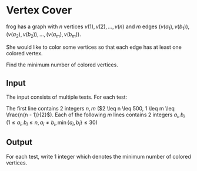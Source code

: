 # Vertex Cover


frog has a graph with $n$ vertices $v(1), v(2), \dots, v(n)$
and $m$ edges $(v(a_1), v(b_1)), (v(a_2), v(b_2)), \dots, (v(a_m), v(b_m))$.

She would like to color some vertices
so that each edge has at least one colored vertex.

Find the minimum number of colored vertices.

## Input

The input consists of multiple tests. For each test:

The first line contains $2$ integers $n, m$
($2 \leq n \leq 500, 1 \leq m \leq \frac{n(n - 1)}{2}$).
Each of the following $m$ lines contains $2$ integers $a_i, b_i$
($1 \leq a_i, b_i \leq n, a_i \neq b_i, \min\{a_i, b_i\} \leq 30$)

## Output

For each test, write $1$ integer which denotes the minimum number of colored vertices.
